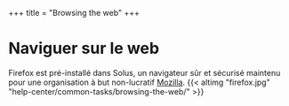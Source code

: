 +++
title = "Browsing the web"
+++
# Naviguer sur le web

Firefox est pré-installé dans Solus, un navigateur sûr et sécurisé maintenu pour une organisation à but non-lucratif [Mozilla](https://www.mozilla.org/fr-FR/).
{{< altimg "firefox.jpg" "help-center/common-tasks/browsing-the-web/" >}}